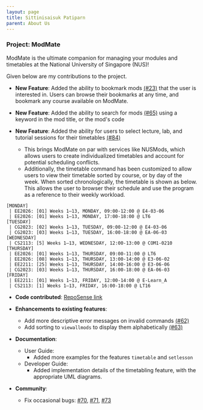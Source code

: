 ```yaml
---
layout: page
title: Sittinisaisuk Patiparn
parent: About Us
---
```


### Project: ModMate

ModMate is the ultimate companion for managing your modules and timetables at the National University of Singapore (NUS)!

Given below are my contributions to the project.

* **New Feature**: Added the ability to bookmark mods [(#23)](https://github.com/AY2425S2-CS2113-W12-1/tp/pull/23) that the user is interested in. Users can browse their bookmarks at any time, and bookmark any course available on ModMate. 
* **New Feature**: Added the ability to search for mods [(#65)](https://github.com/AY2425S2-CS2113-W12-1/tp/pull/65) using a keyword in the mod title, or the mod's code

* **New Feature**: Added the ability for users to select lecture, lab, and tutorial sessions for their timetables [(#84)](https://github.com/AY2425S2-CS2113-W12-1/tp/pull/84)
  * This brings ModMate on par with services like NUSMods, which allows users to create individualized timetables and account for potential scheduling conflicts.
  * Additionally, the timetable command has been customized to allow users to view their timetable sorted by course, or by day of the week. When sorted chronologically, the timetable is shown as below. This allows the user to browser their schedule and use the program as a reference to their weekly workload.
```
[MONDAY]
 | EE2026: [01] Weeks 1–13, MONDAY, 09:00-12:00 @ E4-03-06
 | EE2026: [01] Weeks 1–13, MONDAY, 17:00-18:00 @ LT6
[TUESDAY]
 | CG2023: [02] Weeks 1–13, TUESDAY, 09:00-12:00 @ E4-03-06
 | CG2023: [03] Weeks 1–13, TUESDAY, 16:00-18:00 @ EA-06-03
[WEDNESDAY]
 | CS2113: [5] Weeks 1–13, WEDNESDAY, 12:00-13:00 @ COM1-0210
[THURSDAY]
 | EE2026: [01] Weeks 1–13, THURSDAY, 09:00-11:00 @ LT6
 | EE2026: [08] Weeks 1–13, THURSDAY, 13:00-14:00 @ E3-06-02
 | EE2211: [25] Weeks 1–13, THURSDAY, 14:00-16:00 @ E3-06-06
 | CG2023: [03] Weeks 1–13, THURSDAY, 16:00-18:00 @ EA-06-03
[FRIDAY]
 | EE2211: [01] Weeks 1–13, FRIDAY, 12:00-14:00 @ E-Learn_A
 | CS2113: [1] Weeks 1–13, FRIDAY, 16:00-18:00 @ LT16
```

* **Code contributed**: [RepoSense link](https://nus-cs2113-ay2425s2.github.io/tp-dashboard/?search=w12-1)

* **Enhancements to existing features**:
  * Add more descriptive error messages on invalid commands [(#62)](https://github.com/AY2425S2-CS2113-W12-1/tp/pull/62)
  * Add sorting to `viewallmods` to display them alphabetically [(#63)](https://github.com/AY2425S2-CS2113-W12-1/tp/pull/63)

* **Documentation**:
  * User Guide:
    * Added more examples for the features `timetable` and `setlesson`
  * Developer Guide:
    * Added implementation details of the timetabling feature, with the appropriate UML diagrams.

* **Community**:
  * Fix occasional bugs: [#70](https://github.com/AY2425S2-CS2113-W12-1/tp/pull/70), [#71](https://github.com/AY2425S2-CS2113-W12-1/tp/pull/71), [#73](https://github.com/AY2425S2-CS2113-W12-1/tp/pull/73)